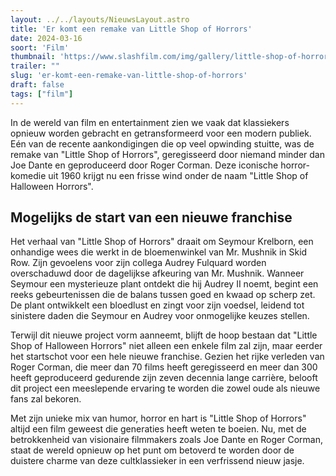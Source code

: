 ```yaml
---
layout: ../../layouts/NieuwsLayout.astro
title: 'Er komt een remake van Little Shop of Horrors'
date: 2024-03-16
soort: 'Film'
thumbnail: 'https://www.slashfilm.com/img/gallery/little-shop-of-horrors-is-being-rebooted-by-a-legendary-horror-comedy-director/intro-1710532510.jpg'
trailer: ""
slug: 'er-komt-een-remake-van-little-shop-of-horrors'
draft: false
tags: ["film"]
---
```



In de wereld van film en entertainment zien we vaak dat klassiekers opnieuw worden gebracht en getransformeerd voor een modern publiek. Eén van de recente aankondigingen die op veel opwinding stuitte, was de remake van "Little Shop of Horrors", geregisseerd door niemand minder dan Joe Dante en geproduceerd door Roger Corman. Deze iconische horror-komedie uit 1960 krijgt nu een frisse wind onder de naam "Little Shop of Halloween Horrors".

## Mogelijks de start van een nieuwe franchise

Het verhaal van "Little Shop of Horrors" draait om Seymour Krelborn, een onhandige wees die werkt in de bloemenwinkel van Mr. Mushnik in Skid Row. Zijn gevoelens voor zijn collega Audrey Fulquard worden overschaduwd door de dagelijkse afkeuring van Mr. Mushnik. Wanneer Seymour een mysterieuze plant ontdekt die hij Audrey II noemt, begint een reeks gebeurtenissen die de balans tussen goed en kwaad op scherp zet. De plant ontwikkelt een bloedlust en zingt voor zijn voedsel, leidend tot sinistere daden die Seymour en Audrey voor onmogelijke keuzes stellen.

Terwijl dit nieuwe project vorm aanneemt, blijft de hoop bestaan dat "Little Shop of Halloween Horrors" niet alleen een enkele film zal zijn, maar eerder het startschot voor een hele nieuwe franchise. Gezien het rijke verleden van Roger Corman, die meer dan 70 films heeft geregisseerd en meer dan 300 heeft geproduceerd gedurende zijn zeven decennia lange carrière, belooft dit project een meeslepende ervaring te worden die zowel oude als nieuwe fans zal bekoren.

Met zijn unieke mix van humor, horror en hart is "Little Shop of Horrors" altijd een film geweest die generaties heeft weten te boeien. Nu, met de betrokkenheid van visionaire filmmakers zoals Joe Dante en Roger Corman, staat de wereld opnieuw op het punt om betoverd te worden door de duistere charme van deze cultklassieker in een verfrissend nieuw jasje.
